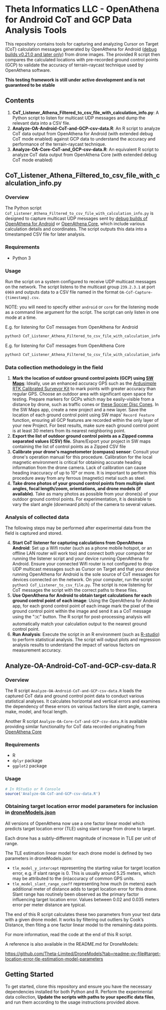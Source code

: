 # Theta Informatics LLC - OpenAthena for Android CoT and GCP Data Analysis Tools

This repository contains tools for capturing and analyzing Cursor on Target (CoT) calculation messages generated by OpenAthena for Android ([debug builds v0.21.0 and later only](https://github.com/Theta-Limited/OpenAthenaAndroid/blob/0f98c4e8bfaedc010b8845470fd3493d28541d5e/app/src/main/java/com/openathena/MainActivity.java#L111)) from drone images. The provided R script then compares the calculated locations with pre-recorded ground control points (GCP) to validate the accuracy of terrain-raycast technique used by OpenAthena software.

**This testing framework is still under active development and is not guaranteed to be stable**


## Contents

1. **CoT_Listener_Athena_Filtered_to_csv_file_with_calculation_info.py**: A Python script to listen for multicast UDP messages and dump the relevant data into a CSV file.
2. **Analyze-OA-Android-CoT-and-GCP-csv-data.R**: An R script to analyze CoT data output from OpenAthena for Android (with extended debug CoT mode enabled) against GCP data to understand the accuracy and performance of the terrain-raycast technique.
3. **Analyze-OA-Core-CoT-and_GCP-csv-data.R**: An equivalent R script to analyze CoT data output from OpenAthena Core (with extended debug CoT mode enabled)

## CoT_Listener_Athena_Filtered_to_csv_file_with_calculation_info.py

### Overview

The Python script `CoT_Listener_Athena_Filtered_to_csv_file_with_calculation_info.py` is designed to capture multicast UDP messages sent by [debug builds of OpenAthena for Android](https://github.com/Theta-Limited/OpenAthenaAndroid/blob/0f98c4e8bfaedc010b8845470fd3493d28541d5e/app/src/main/java/com/openathena/MainActivity.java#L111) or [OpenAthena Core](https://theta.limited/openathena-core/), which include various calculation details and coordinates. The script outputs this data into a timestamped CSV file for later analysis.

### Requirements

- Python 3

### Usage

Run the script on a system configured to receive UDP multicast messages on the network. The script listens to the multicast group `239.2.3.1` at port `6969` and outputs data to a CSV file named in the format `OA-CoT-Capture-{timestamp}.csv`.

NOTE: you will need to  specify either `android` or `core` for the listening mode as a command line argument for the script. The script can only listen in one mode at a time.

E.g. for listening for CoT messages from OpenAthena for Android
```bash
python3 CoT_Listener_Athena_Filtered_to_csv_file_with_calculation_info.py android
```

E.g. for listening for CoT messages from OpenAthena Core
```bash
python3 CoT_Listener_Athena_Filtered_to_csv_file_with_calculation_info.py core
```


### Data collection methodology in the field

1. **Mark the location of outdoor ground control points (GCP) using [SW Maps](http://swmaps.softwel.com.np/)**: Ideally, use an enhanced accuracy GPS such as the [Ardusimple RTK Calibrated Surveyor Kit](https://www.ardusimple.com/user-manual-rtk-calibrated-surveyor-kit/) to mark points with greater accuracy than regular GPS. Choose an outdoor area with significant open space for testing. Prepare markers for GCPs which may be easily-visible from a distance by drone, such as traffic cones or [these Soccer Disc Cones](https://www.amazon.com/dp/B095K6S53Y). In the SW Maps app, create a new project and a new layer. Save the location of each ground control point using SW maps' `Record Feature` function, ensuring all GCP features are recorded within the only layer of your new Project. For best results, make sure each ground control point is at least 30 meters from its nearest neighboring point.
2. **Export the list of outdoor ground control points as a Zipped comma separated values (CSV) file.** Share/Export your project in SW maps containing the list of control points as a Zipped CSV file
3. **Calibrate your drone's magnetometer (compass) sensor**: Consult your drone's operation manual for this procedure. Calibration for the local magnetic environment is critical for obtaining accurate heading information from the drone camera. Lack of calibration can cause heading inaccuracy of up to 10° or more. It is important to perform this procedure away from any ferrous (magnetic) metal such as steel.
4. **Take drone photos of your ground control points from multiple slant angles, focal length/zoom, orientations, and drone models (if available)**. Take as many photos as possible from your drone(s) of your outdoor ground control points. For experimentation, it is desirable to vary the slant angle (downward pitch) of the camera to several values.

### Analysis of collected data

The following steps may be performed after experimental data from the field is captured and stored.

4. **Start CoT listener for capturing calculations from OpenAthena Android**: Set up a Wifi router (such as a phone mobile hotspot, or an offline LAN router will work too) and connect both your computer for running the listener script and your device running OpenAthena for Android. Ensure your connected Wifi router is not configured to drop UDP multicast messages such as Cursor on Target and that your device running OpenAthena for Android is the sole source of CoT messages for devices connected on the network. On your computer, run the script  `python3 CoT_Listener_to_csv_file.py`. The script is now listening for CoT messages the script with the correct paths to these files.
5. **Use OpenAthena for Android to obtain target calculations for each ground control point of each image**: Using the OpenAthena for Android app, for each grond control point of each image mark the pixel of the ground control point within the image and send it as a CoT message using the "✉️" button. The R script for post-processing analysis will automatically match your calculation output to the nearest ground control point.
6. **Run Analysis**: Execute the script in an R environment (such as [R-studio](https://posit.co/products/open-source/rstudio/))  to perform statistical analysis. The script will output plots and regression analysis results to understand the impact of various factors on measurement accuracy.

## Analyze-OA-Android-CoT-and-GCP-csv-data.R

### Overview

The R script `Analyze-OA-Android-CoT-and-GCP-csv-data.R` loads the captured CoT data and ground control point data to conduct various statistical analyses. It calculates horizontal and vertical errors and examines the dependency of these errors on various factors like slant angle, camera make, model, and focal length.

Another R script `Analyze-OA-Core-CoT-and-GCP-csv-data.R` is available providing similar functionality for CoT data recorded originating from [OpenAthena Core](https://theta.limited/openathena-core/)

### Requirements

- R
- `dplyr` package
- `ggplot2` package

### Usage

```R
# In RStudio or R Console
source('Analyze-OA-CoT-and-GCP-csv-data.R')
```

### Obtaining target location error model parameters for inclusion in [droneModels.json](https://github.com/Theta-Limited/DroneModels)

All versions of OpenAthena now use a one factor linear model which predicts target location error (TLE) using slant range from drone to target.

Each drone has a subtly-different magnitude of increase in TLE per unit of range.

The TLE estimation linear model for each drone model is defined by two parameters in droneModels.json:

* `tle_model_y_intercept` representing the starting value for target location error, e.g. if slant range is 0. This is usually around 5.25 meters, which may be attributed to the (in)accuracy of common GPS units.
* `tle_model_slant_range_coeff` representing how much (in meters) each additional meter of distance adds to target location error for this drone. Slant range has routinely been observed as the primary factor influencing target location error. Values between 0.02 and 0.035 meters error per meter distance are typical.

The end of this R script calculates these two parameters from your test data with a given drone model. It works by filtering out outliers by Cook’s Distance, then fiting a one factor linear model to the remaining data points.

For more information, read the code at the end of this R script.

A reference is also available in the README.md for DroneModels:

https://github.com/Theta-Limited/DroneModels?tab=readme-ov-file#target-location-error-tle-estimation-model-parameters

## Getting Started

To get started, clone this repository and ensure you have the necessary dependencies installed for both Python and R. Perform the experimental data collection, **Update the scripts with paths to your specific data files**, and run them according to the usage instructions provided above.
